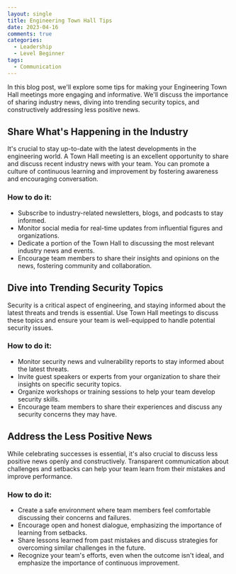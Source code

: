 ```yaml
---
layout: single
title: Engineering Town Hall Tips
date: 2023-04-16
comments: true
categories:
  - Leadership
  - Level Beginner
tags:
  - Communication
---
```


In this blog post, we'll explore some tips for making your Engineering Town Hall meetings more engaging and informative. We'll discuss the importance of sharing industry news, diving into trending security topics, and constructively addressing less positive news.

## Share What's Happening in the Industry

It's crucial to stay up-to-date with the latest developments in the engineering world. A Town Hall meeting is an excellent opportunity to share and discuss recent industry news with your team. You can promote a culture of continuous learning and improvement by fostering awareness and encouraging conversation.

### How to do it:

- Subscribe to industry-related newsletters, blogs, and podcasts to stay informed.
- Monitor social media for real-time updates from influential figures and organizations.
- Dedicate a portion of the Town Hall to discussing the most relevant industry news and events.
- Encourage team members to share their insights and opinions on the news, fostering community and collaboration.

## Dive into Trending Security Topics

Security is a critical aspect of engineering, and staying informed about the latest threats and trends is essential. Use Town Hall meetings to discuss these topics and ensure your team is well-equipped to handle potential security issues.

### How to do it:

- Monitor security news and vulnerability reports to stay informed about the latest threats.
- Invite guest speakers or experts from your organization to share their insights on specific security topics.
- Organize workshops or training sessions to help your team develop security skills.
- Encourage team members to share their experiences and discuss any security concerns they may have.

## Address the Less Positive News

While celebrating successes is essential, it's also crucial to discuss less positive news openly and constructively. Transparent communication about challenges and setbacks can help your team learn from their mistakes and improve performance.

### How to do it:

- Create a safe environment where team members feel comfortable discussing their concerns and failures.
- Encourage open and honest dialogue, emphasizing the importance of learning from setbacks.
- Share lessons learned from past mistakes and discuss strategies for overcoming similar challenges in the future.
- Recognize your team's efforts, even when the outcome isn't ideal, and emphasize the importance of continuous improvement.
